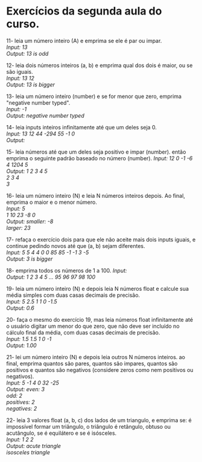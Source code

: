 # Exercícios da segunda aula do curso.

11- leia um número inteiro (A) e emprima se ele é par ou impar.  
*Input: 13*  
*Output: 13 is odd*  
  
12- leia dois números inteiros (a, b) e emprima qual dos dois é maior, ou se são iguais.  
*Input: 13 12*  
*Output: 13 is bigger*  
  
13- leia um número inteiro (number) e se for menor que zero, emprima "negative number typed".  
*Input: -1*  
*Output: negative number typed*  
  
14- leia inputs inteiros infinitamente até que um deles seja 0.  
*Input: 13 12 44 -294 55 -1 0*  
*Output:*  
  
15- leia números até que um deles seja positivo e impar (number). então emprima o seguinte padrão baseado no número (number).
*Input: 12 0 -1 -6 4 1204 5*  
*Output: 1 2 3 4 5  
         2 3 4  
         3*  
  
16- leia um número inteiro (N) e leia N números inteiros depois. Ao final, emprima o maior e o menor número.  
*Input: 5  
        1 10 23 -8 0*  
*Output: smaller: -8  
         larger: 23*  
  
17- refaça o exercício dois para que ele não aceite mais dois inputs iguais, e continue pedindo novos até que (a, b) sejam diferentes.  
*Input: 5 5 4 4 0 0 85 85 -1 -1 3 -5*  
*Output: 3 is bigger*  
  
18- emprima todos os números de 1 a 100.
*Input:*  
*Output: 1 2 3 4 5 ... 95 96 97 98 100*  
  
19- leia um número inteiro (N) e depois leia N números float e calcule sua média simples com duas casas decimais de precisão.  
*Input: 5 2.5 1 1 0 -1.5*  
*Output: 0.6*  
  
20- faça o mesmo do exercício 19, mas leia números float infinitamente até o usuário digitar um menor do que zero, que não deve ser incluído no cálculo final da média, com duas casas decimais de precisão.  
*Input: 1.5 1.5 1 0 -1*  
*Output: 1.00*  
  
21- lei um número inteiro (N) e depois leia outros N números inteiros. ao final, emprima quantos são pares, quantos são impares, quantos são positivos e quantos são negativos (considere zeros como nem positivos ou negativos).  
*Input: 5 -1 4 0 32 -25*  
*Output: even: 3  
         odd: 2  
         positives: 2  
         negatives: 2*  
  
22- leia 3 valores float (a, b, c) dos lados de um triangulo, e emprima se: é impossível formar um triângulo, o triângulo é retângulo, obtuso ou acutângulo, se é equilátero e se é isósceles.  
*Input: 1 2 2*  
*Output: acute triangle  
         isosceles triangle*  
